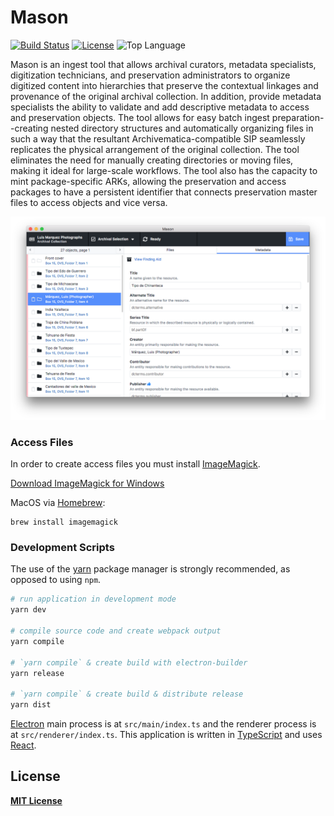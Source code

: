 # Mason

[![Build Status](https://travis-ci.org/uhlibraries-digital/mason.svg?branch=master)](https://travis-ci.org/uhlibraries-digital/mason)
[![License](https://img.shields.io/github/license/uhlibraries-digital/mason?color=blue)](https://raw.githubusercontent.com/uhlibraries-digital/mason/master/LICENSE)
![Top Language](https://img.shields.io/github/languages/top/uhlibraries-digital/mason.svg?style=flate&colorB=green)

Mason is an ingest tool that allows archival curators, metadata specialists, digitization technicians, and preservation administrators to organize digitized content into hierarchies that preserve the contextual linkages and provenance of the original archival collection. In addition, provide metadata specialists the ability to validate and add descriptive metadata to access and preservation objects. The tool allows for easy batch ingest preparation--creating nested directory structures and automatically organizing files in such a way that the resultant Archivematica-compatible SIP seamlessly replicates the physical arrangement of the original collection. The tool eliminates the need for manually creating directories or moving files, making it ideal for large-scale workflows. The tool also has the capacity to mint package-specific ARKs, allowing the preservation and access packages to have a persistent identifier that connects preservation master files to access objects and vice versa.

![Mason screenshot - Mac](docs/assets/screenshot.png)

### Access Files

In order to create access files you must install [ImageMagick](https://www.imagemagick.org/index.php).

[Download ImageMagick for Windows](https://www.imagemagick.org/script/binary-releases.php#windows)

MacOS via [Homebrew](https://brew.sh/):
```
brew install imagemagick
```

### Development Scripts

The use of the [yarn](https://yarnpkg.com/) package manager is strongly recommended, as opposed to using `npm`.

```bash
# run application in development mode
yarn dev

# compile source code and create webpack output
yarn compile

# `yarn compile` & create build with electron-builder
yarn release

# `yarn compile` & create build & distribute release
yarn dist
```

[Electron](https://electronjs.org/) main process is at `src/main/index.ts` and the renderer process is at `src/renderer/index.ts`. This application is written in [TypeScript](https://www.typescriptlang.org/) and uses [React](https://reactjs.org/).

## License

**[MIT License](LICENSE)**

